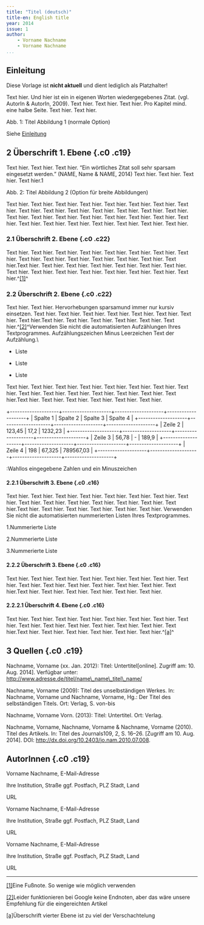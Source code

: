 ```yaml
---
title: "Titel (deutsch)"
title-en: English title
year: 2014
issue: 1
author:
    - Vorname Nachname
    - Vorname Nachname
...
```


Einleitung
----------------------

Diese Vorlage ist **nicht aktuell** und dient lediglich als Platzhalter!

Text hier. Und hier ist ein in eigenen Worten wiedergegebenes Zitat.
(vgl. AutorIn & AutorIn, 2009). Text hier. Text hier. Text hier. Pro
Kapitel mind. eine halbe Seite. Text hier. Text hier.

<!--![](images/image01.png)-->

Abb. 1: Titel Abbildung 1 (normale Option)

Siehe [Einleitung](#einleitung)

2 Überschrift 1. Ebene {.c0 .c19}
----------------------

Text hier. Text hier. Text hier. “Ein wörtliches Zitat soll sehr sparsam
eingesetzt werden.” (NAME, Name & NAME, 2014) Text hier. Text hier. Text
hier. Text hier.1

<!--![](images/image00.png)-->

Abb. 2: Titel Abbildung 2 (Option für breite Abbildungen)

Text hier. Text hier. Text hier. Text hier. Text hier. Text hier. Text
hier. Text hier. Text hier. Text hier. Text hier. Text hier. Text hier.
Text hier. Text hier. Text hier. Text hier. Text hier. Text hier. Text
hier. Text hier. Text hier. Text hier. Text hier. Text hier. Text hier.
Text hier. Text hier. Text hier. Text hier.

### 2.1 Überschrift 2. Ebene {.c0 .c22}

Text hier. Text hier. Text hier. Text hier. Text hier. Text hier. Text
hier. Text hier. Text hier. Text hier. Text hier. Text hier. Text hier.
Text hier. Text hier.Text hier. Text hier. Text hier. Text hier. Text
hier. Text hier. Text hier. Text hier. Text hier. Text hier. Text hier.
Text hier. Text hier. Text hier. Text hier.^[[1]](#ftnt1)^

### 2.2 Überschrift 2. Ebene {.c0 .c22}

Text hier. Text hier. Hervorhebungen sparsamund immer nur kursiv
einsetzen. Text hier. Text hier. Text hier. Text hier. Text hier. Text
hier. Text hier. Text hier.Text hier. Text hier. Text hier. Text hier.
Text hier. Text hier.^[[2]](#ftnt2)^Verwenden Sie nicht die
automatisierten Aufzählungen Ihres Textprogrammes. Aufzählungszeichen
Minus Leerzeichen Text der Aufzählung.\

- Liste

- Liste

- Liste

Text hier. Text hier. Text hier. Text hier. Text hier. Text hier. Text
hier. Text hier. Text hier. Text hier. Text hier. Text hier. Text hier.
Text hier. Text hier.Text hier. Text hier. Text hier. Text hier. Text
hier. Text hier.

[](#)[](#)

+--------------------+--------------------+--------------------+--------------------+
| Spalte 1           | Spalte 2           | Spalte 3           | Spalte 4           |
+--------------------+--------------------+--------------------+--------------------+
| Zeile 2            | 123,45             | 17,2               | 1232,23            |
+--------------------+--------------------+--------------------+--------------------+
| Zeile 3            | 56,78              | -                  | 189,9              |
+--------------------+--------------------+--------------------+--------------------+
| Zeile 4            | 198                | 67,325             | 789567,03          |
+--------------------+--------------------+--------------------+--------------------+

:Wahllos eingegebene Zahlen und ein Minuszeichen

#### 2.2.1 Überschrift 3. Ebene {.c0 .c16}

Text hier. Text hier. Text hier. Text hier. Text hier. Text hier. Text
hier. Text hier. Text hier. Text hier. Text hier. Text hier. Text hier.
Text hier. Text hier.Text hier. Text hier. Text hier. Text hier. Text
hier. Text hier. Verwenden Sie nicht die automatisierten nummerierten
Listen Ihres Textprogrammes.

1.Nummerierte Liste

2.Nummerierte Liste

3.Nummerierte Liste

#### 2.2.2 Überschrift 3. Ebene {.c0 .c16}

Text hier. Text hier. Text hier. Text hier. Text hier. Text hier. Text
hier. Text hier. Text hier. Text hier. Text hier. Text hier. Text hier.
Text hier. Text hier.Text hier. Text hier. Text hier. Text hier. Text
hier. Text hier.

#### 2.2.2.1 Überschrift 4. Ebene {.c0 .c16}

Text hier. Text hier. Text hier. Text hier. Text hier. Text hier. Text
hier. Text hier. Text hier. Text hier. Text hier. Text hier. Text hier.
Text hier. Text hier.Text hier. Text hier. Text hier. Text hier. Text
hier. Text hier.^[[a]](#cmnt1)^

3 Quellen {.c0 .c19}
---------

Nachname, Vorname (xx. Jan. 2012): Titel: Untertitel[online]. Zugriff
am: 10. Aug. 2014]. Verfügbar unter:
http://www.adresse.de/titel/name\_name\_titel\_name/

Nachname, Vorname (2009): Titel des unselbständigen Werkes. In:
Nachname, Vorname und Nachname, Vorname, Hg.: Der Titel des
selbständigen Titels. Ort: Verlag, S. von-bis

Nachname, Vorname Vorn. (2013): Titel: Untertitel. Ort: Verlag.

Nachname, Vorname, Nachname, Vorname & Nachname, Vorname (2010). Titel
des Artikels. In: Titel des Journals109, 2, S. 16–26. [Zugriff am 10.
Aug. 2014]. DOI: http://dx.doi.org/10.2403/jo.nam.2010.07.008.

AutorInnen {.c0 .c19}
----------

Vorname Nachname, E-Mail-Adresse

Ihre Institution, Straße ggf. Postfach, PLZ Stadt, Land

URL

Vorname Nachname, E-Mail-Adresse

Ihre Institution, Straße ggf. Postfach, PLZ Stadt, Land

URL

Vorname Nachname, E-Mail-Adresse

Ihre Institution, Straße ggf. Postfach, PLZ Stadt, Land

URL

* * * * *

[[1]](#ftnt_ref1)Eine Fußnote. So wenige wie möglich verwenden

[[2]](#ftnt_ref2)Leider funktionieren bei Google keine Endnoten, aber
das wäre unsere Empfehlung für die eingereichten Artikel

[[a]](#cmnt_ref1)Überschrift vierter Ebene ist zu viel der
Verschachtelung
